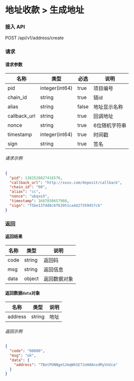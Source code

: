 # 地址收款 > 生成地址

### 接入 API

POST /api/v1/address/create

### 请求

#### 请求参数

| 名称            | 类型             | 必选   | 说明      |
| ------------- | -------------- | ---- | ------- |
| pid           | integer(int64) | true | 项目编号    |
| chain\_id     | string         | true | 链id     |
| alias         | string         | false | 地址显示名称  |
| callback\_url | string         | true | 回调地址    |
| nonce         | string         | true | 6位随机字符串 |
| timestamp     | integer(int64) | true | 时间戳     |
| sign          | string         | true | 签名      |

###### 请求示例

```json
{
  "pid": 1382528827416576,
  "callback_url": "http://xxxx.com/deposit/callback",
  "chain_id": "60",
  "alias": "cc",
  "nonce": "ubqso3",
  "timestamp": 1687850657960,
  "sign": "f5be13fdd8c6f63951ca4427359457cb"
}
```

### 返回

#### 返回结果

| 名称   | 类型     | 说明     |
| ---- | ------ | ------ |
| code | string | 返回码    |
| msg  | string | 返回信息   |
| data | object | 返回数据对象 |

#### 返回数据`data`对象

| 名称      | 类型     | 说明 |
| ------- | ------ | -- |
| address | string | 地址 |

###### 返回示例

```json
{
  "code": "00000",
  "msg": "ok",
  "data": {
    "address": "TBotPUNNgeSJmqWkSE7JoHdAnsdMyVnUca"
  }
}
```

